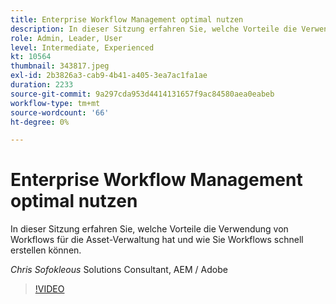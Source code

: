 ```yaml
---
title: Enterprise Workflow Management optimal nutzen
description: In dieser Sitzung erfahren Sie, welche Vorteile die Verwendung von Workflows für die Asset-Verwaltung hat und wie Sie Workflows schnell erstellen können.
role: Admin, Leader, User
level: Intermediate, Experienced
kt: 10564
thumbnail: 343817.jpeg
exl-id: 2b3826a3-cab9-4b41-a405-3ea7ac1fa1ae
duration: 2233
source-git-commit: 9a297cda953d4414131657f9ac84580aea0eabeb
workflow-type: tm+mt
source-wordcount: '66'
ht-degree: 0%

---
```


# Enterprise Workflow Management optimal nutzen

In dieser Sitzung erfahren Sie, welche Vorteile die Verwendung von Workflows für die Asset-Verwaltung hat und wie Sie Workflows schnell erstellen können.

*Chris Sofokleous* Solutions Consultant, AEM / Adobe

>[!VIDEO](https://video.tv.adobe.com/v/343817/?quality=12&learn=on)
